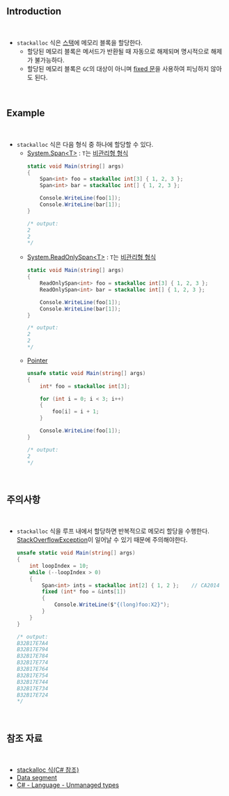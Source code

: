 ## Introduction

<br>

- `stackalloc` 식은 [스택](https://en.wikipedia.org/wiki/Data_segment)에 메모리 블록을 할당한다.
    - 할당된 메모리 블록은 메서드가 반환될 때 자동으로 해제되며 명시적으로 해제가 불가능하다.
    - 할당된 메모리 블록은 `GC`의 대상이 아니며 [fixed 문](https://learn.microsoft.com/ko-kr/dotnet/csharp/language-reference/statements/fixed)을 사용하여 피닝하지 않아도 된다.

<br>

## Example

<br>

- `stackalloc` 식은 다음 형식 중 하나에 할당할 수 있다.
    - [System.Span\<T>](https://learn.microsoft.com/ko-kr/dotnet/api/system.span-1?view=net-8.0) : `T`는 [비관리형 형식](https://peponi-paradise.tistory.com/entry/C-Language-Unmanaged-types)
        ```cs
        static void Main(string[] args)
        {
            Span<int> foo = stackalloc int[3] { 1, 2, 3 };
            Span<int> bar = stackalloc int[] { 1, 2, 3 };

            Console.WriteLine(foo[1]);
            Console.WriteLine(bar[1]);
        }

        /* output:
        2
        2
        */
        ```
    - [System.ReadOnlySpan\<T>](https://learn.microsoft.com/ko-kr/dotnet/api/system.readonlyspan-1?view=net-8.0) : `T`는 [비관리형 형식](https://peponi-paradise.tistory.com/entry/C-Language-Unmanaged-types)
        ```cs
        static void Main(string[] args)
        {
            ReadOnlySpan<int> foo = stackalloc int[3] { 1, 2, 3 };
            ReadOnlySpan<int> bar = stackalloc int[] { 1, 2, 3 };

            Console.WriteLine(foo[1]);
            Console.WriteLine(bar[1]);
        }

        /* output:
        2
        2
        */
        ```
    - [Pointer](https://learn.microsoft.com/ko-kr/dotnet/csharp/language-reference/unsafe-code#pointer-types)
        ```cs
        unsafe static void Main(string[] args)
        {
            int* foo = stackalloc int[3];

            for (int i = 0; i < 3; i++)
            {
                foo[i] = i + 1;
            }

            Console.WriteLine(foo[1]);
        }

        /* output:
        2
        */
        ```

<br>

## 주의사항

<br>

- `stackalloc` 식을 루프 내에서 할당하면 반복적으로 메모리 할당을 수행한다.
    [StackOverflowException](https://learn.microsoft.com/ko-kr/dotnet/api/system.stackoverflowexception)이 일어날 수 있기 때문에 주의해야한다.
    ```cs
    unsafe static void Main(string[] args)
    {
        int loopIndex = 10;
        while (--loopIndex > 0)
        {
            Span<int> ints = stackalloc int[2] { 1, 2 };    // CA2014
            fixed (int* foo = &ints[1])
            {
                Console.WriteLine($"{(long)foo:X2}");
            }
        }
    }

    /* output:
    B32B17E7A4
    B32B17E794
    B32B17E784
    B32B17E774
    B32B17E764
    B32B17E754
    B32B17E744
    B32B17E734
    B32B17E724
    */
    ```

<br>

## 참조 자료

<br>

- [stackalloc 식(C# 참조)](https://learn.microsoft.com/ko-kr/dotnet/csharp/language-reference/operators/stackalloc)
- [Data segment](https://en.wikipedia.org/wiki/Data_segment)
- [C# - Language - Unmanaged types](https://peponi-paradise.tistory.com/entry/C-Language-Unmanaged-types)